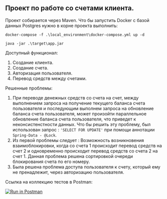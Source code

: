 ## Проект по работе со счетами клиента.

Проект собирается через Maven. Что бы запустить Docker с базой данных Postgres нужно в корне проекта выполнить:

`docker-compose -f .\local_environment\docker-compose.yml up -d`

`java -jar .\target\app.jar`

Доступный функционал:

1. Создание клиента.
2. Создание счета.
3. Авторизация пользователя.
4. Перевод средств между счетами.

Решенные проблемы:

1. При переводе денежных средств со счета на счет, между выполнением запроса на получение текущего баланса счета
   пользователя и последующим выполнем запроса на обновление баланса счета пользователя, может произойти параллельное
   обновление баланса счета пользователя, что приведет к неконсистенстности данных. Что бы решить эту проблему, был
   использован запрос :
   `'SELECT FOR UPDATE'` при помощи аннотации `Spring-Data - @Lock`.
2. Из первой проблемы следует : Возможность возникновения взаимоблокировки, когда со счета 1 происходит перевод средств
   на счет 2 и одновременно происходит перевод средств со счета 2 на счет 1. Данная проблема решена сортировкой очереди
   блокирования счета по его номеру.
3. Была решена проблема доступа пользователя к счету, который ему не пренадлежит, через авторизацию пользователя.

Ссылка на коллекцию тестов в Postman:

[![Run in Postman](https://run.pstmn.io/button.svg)](https://app.getpostman.com/run-collections/42d458dd0cd77ac90716)
